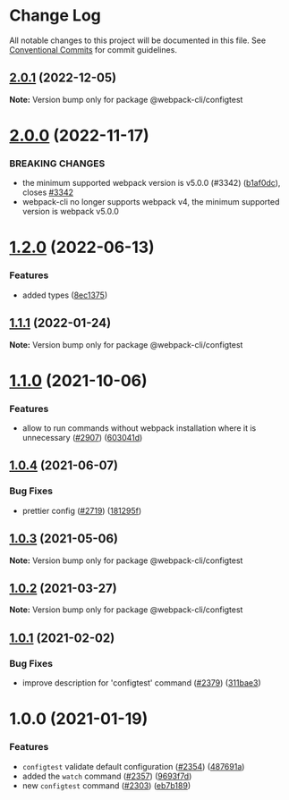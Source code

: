 # Change Log

All notable changes to this project will be documented in this file.
See [Conventional Commits](https://conventionalcommits.org) for commit guidelines.

## [2.0.1](https://github.com/webpack/webpack-cli/compare/@webpack-cli/configtest@2.0.0...@webpack-cli/configtest@2.0.1) (2022-12-05)

**Note:** Version bump only for package @webpack-cli/configtest

# [2.0.0](https://github.com/webpack/webpack-cli/compare/@webpack-cli/configtest@1.2.0...@webpack-cli/configtest@2.0.0) (2022-11-17)

### BREAKING CHANGES

- the minimum supported webpack version is v5.0.0 (#3342) ([b1af0dc](https://github.com/webpack/webpack-cli/commit/b1af0dc7ebcdf746bc37889e4c1f978c65acc4a5)), closes [#3342](https://github.com/webpack/webpack-cli/issues/3342)
- webpack-cli no longer supports webpack v4, the minimum supported version is webpack v5.0.0

# [1.2.0](https://github.com/webpack/webpack-cli/compare/@webpack-cli/configtest@1.1.1...@webpack-cli/configtest@1.2.0) (2022-06-13)

### Features

- added types ([8ec1375](https://github.com/webpack/webpack-cli/commit/8ec1375092a6f9676e82fa4231dd88b1016c2302))

## [1.1.1](https://github.com/webpack/webpack-cli/compare/@webpack-cli/configtest@1.1.0...@webpack-cli/configtest@1.1.1) (2022-01-24)

**Note:** Version bump only for package @webpack-cli/configtest

# [1.1.0](https://github.com/webpack/webpack-cli/compare/@webpack-cli/configtest@1.0.4...@webpack-cli/configtest@1.1.0) (2021-10-06)

### Features

- allow to run commands without webpack installation where it is unnecessary ([#2907](https://github.com/webpack/webpack-cli/issues/2907)) ([603041d](https://github.com/webpack/webpack-cli/commit/603041d7e6a9b764bd79d1a8effd22a3e0f019cb))

## [1.0.4](https://github.com/webpack/webpack-cli/compare/@webpack-cli/configtest@1.0.3...@webpack-cli/configtest@1.0.4) (2021-06-07)

### Bug Fixes

- prettier config ([#2719](https://github.com/webpack/webpack-cli/issues/2719)) ([181295f](https://github.com/webpack/webpack-cli/commit/181295fb1b1973c201c221813562219d85b845ae))

## [1.0.3](https://github.com/webpack/webpack-cli/compare/@webpack-cli/configtest@1.0.2...@webpack-cli/configtest@1.0.3) (2021-05-06)

**Note:** Version bump only for package @webpack-cli/configtest

## [1.0.2](https://github.com/webpack/webpack-cli/compare/@webpack-cli/configtest@1.0.1...@webpack-cli/configtest@1.0.2) (2021-03-27)

**Note:** Version bump only for package @webpack-cli/configtest

## [1.0.1](https://github.com/webpack/webpack-cli/compare/@webpack-cli/configtest@1.0.0...@webpack-cli/configtest@1.0.1) (2021-02-02)

### Bug Fixes

- improve description for 'configtest' command ([#2379](https://github.com/webpack/webpack-cli/issues/2379)) ([311bae3](https://github.com/webpack/webpack-cli/commit/311bae336d83424c800e553b6ef40242d967685c))

# 1.0.0 (2021-01-19)

### Features

- `configtest` validate default configuration ([#2354](https://github.com/webpack/webpack-cli/issues/2354)) ([487691a](https://github.com/webpack/webpack-cli/commit/487691abc8d817f5b3c1ab87743d7235ff15d956))
- added the `watch` command ([#2357](https://github.com/webpack/webpack-cli/issues/2357)) ([9693f7d](https://github.com/webpack/webpack-cli/commit/9693f7d9543a8fce610c4ef903ccca0d12d229a1))
- new `configtest` command ([#2303](https://github.com/webpack/webpack-cli/issues/2303)) ([eb7b189](https://github.com/webpack/webpack-cli/commit/eb7b18937d045261a5b20ca8356e8b4ae4dfcaad))
